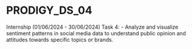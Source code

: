 # PRODIGY_DS_04
Internship (01/06/2024 - 30/06/2024)
Task 4: - Analyze and visualize sentiment patterns in social media data to understand public opinion and attitudes towards specific topics or brands.
